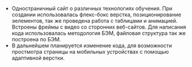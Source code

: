 * Одностраничный сайт о различных технологиях обучения. При создании использовалась флекс-бокс верстка, позиционирование эелементов, так же проведена работа с таблицами и анимацией. Встроены фреймы с видео со сторонних веб-сайтов. Для написания кода использовалась методология БЭМ, файловая структура так же построена по БЭМ.
* В дальнейшем планируется изменение кода, для возможности простмотра страницы на мобильных устройствах с помощью адаптивной верстки.

